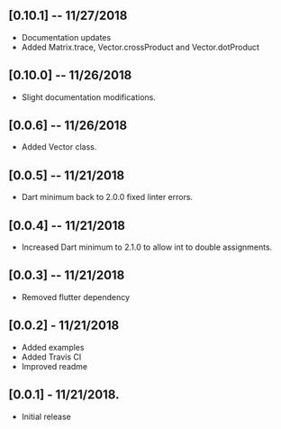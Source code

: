 ## [0.10.1] -- 11/27/2018

* Documentation updates
* Added Matrix.trace, Vector.crossProduct and Vector.dotProduct

## [0.10.0] -- 11/26/2018

* Slight documentation modifications.

## [0.0.6] -- 11/26/2018

* Added Vector class.

## [0.0.5] -- 11/21/2018

* Dart minimum back to 2.0.0 fixed linter errors.

## [0.0.4] -- 11/21/2018

* Increased Dart minimum to 2.1.0 to allow int to double assignments.

## [0.0.3] -- 11/21/2018

* Removed flutter dependency

## [0.0.2] - 11/21/2018

* Added examples
* Added Travis CI
* Improved readme

## [0.0.1] - 11/21/2018.

* Initial release

